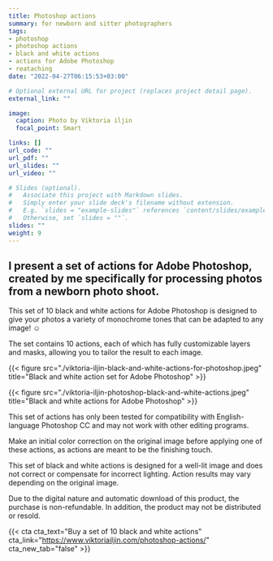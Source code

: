 ```yaml
---
title: Photoshop actions
summary: for newborn and sitter photographers
tags:
- photoshop
- photoshop actions
- black and white actions
- actions for Adobe Photoshop
- reataching
date: "2022-04-27T06:15:53+03:00"

# Optional external URL for project (replaces project detail page).
external_link: ""

image:
  caption: Photo by Viktoria iljin
  focal_point: Smart

links: []
url_code: ""
url_pdf: ""
url_slides: ""
url_video: ""

# Slides (optional).
#   Associate this project with Markdown slides.
#   Simply enter your slide deck's filename without extension.
#   E.g. `slides = "example-slides"` references `content/slides/example-slides.md`.
#   Otherwise, set `slides = ""`.
slides: ""
weight: 9
---
```

## I present a set of actions for Adobe Photoshop, created by me specifically for processing photos from a newborn photo shoot.

This set of 10 black and white actions for Adobe Photoshop is designed to give your photos a variety of monochrome tones that can be adapted to any image! ☺️

The set contains 10 actions, each of which has fully customizable layers and masks, allowing you to tailor the result to each image.

{{< figure src="./viktoria-iljin-black-and-white-actions-for-photoshop.jpeg" title="Black and white action set for Adobe Photoshop" >}}

{{< figure src="./viktoria-iljin-photoshop-black-and-white-actions.jpeg" title="Black and white actions for Adobe Photoshop" >}}

This set of actions has only been tested for compatibility with English-language Photoshop CC and may not work with other editing programs.

Make an initial color correction on the original image before applying one of these actions, as actions are meant to be the finishing touch.

This set of black and white actions is designed for a well-lit image and does not correct or compensate for incorrect lighting. Action results may vary depending on the original image.

Due to the digital nature and automatic download of this product, the purchase is non-refundable. In addition, the product may not be distributed or resold.

{{< cta cta_text="Buy a set of 10 black and white actions" cta_link="https://www.viktoriailjin.com/photoshop-actions/" cta_new_tab="false" >}}